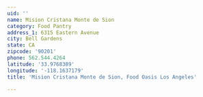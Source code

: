 ```yaml
---
uid: ''
name: Mision Cristana Monte de Sion
category: Food Pantry
address_1: 6315 Eastern Avenue
city: Bell Gardens
state: CA
zipcode: '90201'
phone: 562.544.4264
latitude: '33.9768389'
longitude: '-118.1637179'
title: 'Mision Cristana Monte de Sion, Food Oasis Los Angeles'

---
```

